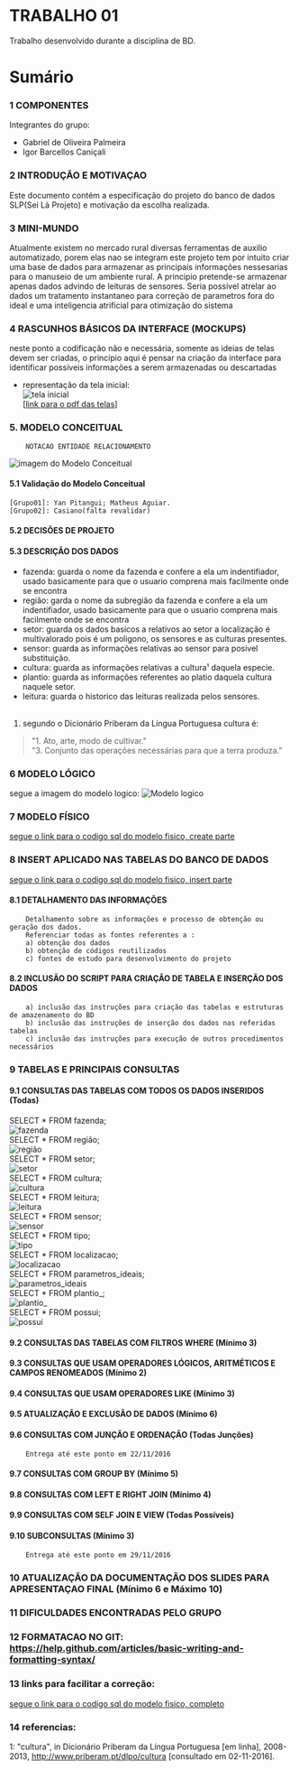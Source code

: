 # TRABALHO 01
Trabalho desenvolvido durante a disciplina de BD.

# Sumário

### 1	COMPONENTES<br>
Integrantes do grupo:<br>
* Gabriel de Oliveira Palmeira<br>
* Igor Barcellos Caniçali<br>

### 2	INTRODUÇÃO E MOTIVAÇAO<br>
Este documento contém a especificação do projeto do banco de dados SLP(Sei Lá Projeto) e motivação da escolha realizada. <br>

### 3	MINI-MUNDO<br>
Atualmente existem no mercado rural diversas ferramentas de auxilio automatizado, porem elas nao se integram este projeto tem por intuito criar uma base de dados para armazenar as principais informações nessesarias para o manuseio de um ambiente rural. A principio pretende-se armazenar apenas dados advindo de leituras de sensores. Seria possivel atrelar ao dados um tratamento instantaneo para correção de parametros fora do ideal e uma inteligencia atrificial para otimização do sistema<br>

### 4	RASCUNHOS BÁSICOS DA INTERFACE (MOCKUPS)<br>
neste ponto a codificação não e necessária, somente as ideias de telas devem ser criadas, o princípio aqui é pensar na criação da interface para identificar possíveis informações a serem armazenadas ou descartadas <br>
* representação da tela inicial:<br>
![tela inicial](https://github.com/IgorCanicali/SLP/blob/master/telasMocUp1/main.png?raw=true "tela inicial")<br>
[[link para o pdf das telas](https://github.com/IgorCanicali/SLP/blob/master/telasMocUp1/app.pdf)]

### 5.	MODELO CONCEITUAL<br>
        NOTACAO ENTIDADE RELACIONAMENTO
![imagem do Modelo Conceitual](https://github.com/IgorCanicali/SLP/blob/master/esquematico/esquematico.jpg?raw=true "Modelo Conceitual")
        <!--NOTACAO UML(caso tenha)-->
#### 5.1 Validação do Modelo Conceitual
    [Grupo01]: Yan Pitangui; Matheus Aguiar.
    [Grupo02]: Casiano(falta revalidar)

#### 5.2 DECISÕES DE PROJETO
<!--    [atributo]: [descrição da decisão]
        EXEMPLO:
    a) Campo endereço: em nosso projeto optamos por um campo multivalorado e composto, pois a empresa 
    pode possuir para cada departamento mais de uma localização... 
    b) justifique!-->


#### 5.3 DESCRIÇÃO DOS DADOS 
<!-- [objeto]: [descrição do objeto]
    EXEMPLO:
    CLIENTE: Tabela que armazena as informações relativas ao cliente<br>
    CPF: campo que armazena o número de Cadastro de Pessoa Física para cada cliente da empresa.<br>-->

   * fazenda: guarda o nome da fazenda e confere a ela um indentifiador, usado basicamente para que o usuario comprena mais facilmente onde se encontra<br>
   * região: garda o nome da subregião da fazenda e confere a ela um indentifiador, usado basicamente para que o usuario comprena mais facilmente onde se encontra<br>
   * setor: guarda os dados basicos a relativos ao setor a localização é multivalorado pois é um poligono, os sensores e as culturas presentes.<br>
   * sensor: guarda as informações relativas ao sensor para posivel substituição.<br>
   * cultura: guarda as informações relativas a cultura¹ daquela especie.<br>
   * plantio: guarda as informações referentes ao platio daquela cultura naquele setor.<br>
   * leitura: guarda o historico das leituras realizada pelos sensores.<br><br>
  1. segundo o Dicionário Priberam da Língua Portuguesa cultura é:<br>
> "1. Ato, arte, modo de cultivar."<br>
> "3. Conjunto das operações necessárias para que a terra produza."<br>

### 6	MODELO LÓGICO<br>

segue a imagem do modelo logico:
![Modelo logico](https://github.com/IgorCanicali/SLP/blob/master/esquematico/logico.jpg?raw=true "Modelo logico")

### 7	MODELO FÍSICO<br>

[segue o link para o codigo sql do modelo fisico, create parte](https://github.com/IgorCanicali/SLP/blob/master/esquematico/sqlcode.sql)
 <!--       Entrega até este ponto em 25/10/2016-->

### 8	INSERT APLICADO NAS TABELAS DO BANCO DE DADOS<br>

[segue o link para o codigo sql do modelo fisico, insert parte](https://github.com/IgorCanicali/SLP/blob/master/insert.sql)

#### 8.1 DETALHAMENTO DAS INFORMAÇÕES
        Detalhamento sobre as informações e processo de obtenção ou geração dos dados.
        Referenciar todas as fontes referentes a :
        a) obtenção dos dados
        b) obtenção de códigos reutilizados
        c) fontes de estudo para desenvolvimento do projeto


#### 8.2 INCLUSÃO DO SCRIPT PARA CRIAÇÃO DE TABELA E INSERÇÃO DOS DADOS
        a) inclusão das instruções para criação das tabelas e estruturas de amazenamento do BD
        b) inclusão das instruções de inserção dos dados nas referidas tabelas
        c) inclusão das instruções para execução de outros procedimentos necessários

<!--        Entrega até este ponto em 01/11/2016 -->

### 9	TABELAS E PRINCIPAIS CONSULTAS<br>
#### 9.1	CONSULTAS DAS TABELAS COM TODOS OS DADOS INSERIDOS (Todas) <br>

SELECT * FROM fazenda;<br>
![fazenda](https://github.com/IgorCanicali/SLP/blob/master/select_print/fazenda.png?raw=true "fazenda")<br>
SELECT * FROM região;<br>
![região](https://github.com/IgorCanicali/SLP/blob/master/select_print/região.png?raw=true "região")<br>
SELECT * FROM setor;<br>
![setor](https://github.com/IgorCanicali/SLP/blob/master/select_print/setor.png?raw=true "setor")<br>
SELECT * FROM cultura;<br>
![cultura](https://github.com/IgorCanicali/SLP/blob/master/select_print/cultura.png?raw=true "cultura")<br>
SELECT * FROM leitura;<br>
![leitura](https://github.com/IgorCanicali/SLP/blob/master/select_print/leitura.png?raw=true "leitura")<br>
SELECT * FROM sensor;<br>
![sensor](https://github.com/IgorCanicali/SLP/blob/master/select_print/sensor.png?raw=true "sensor")<br>
SELECT * FROM tipo;<br>
![tipo](https://github.com/IgorCanicali/SLP/blob/master/select_print/tipo.png?raw=true "tipo")<br>
SELECT * FROM localizacao;<br>
![localizacao](https://github.com/IgorCanicali/SLP/blob/master/select_print/localizacao.png?raw=true "localizacao")<br>
SELECT * FROM parametros_ideais;<br>
![parametros_ideais](https://github.com/IgorCanicali/SLP/blob/master/select_print/parametros_ideais.png?raw=true "parametros_ideais")<br>
SELECT * FROM plantio_;<br>
![plantio_](https://github.com/IgorCanicali/SLP/blob/master/select_print/plantio_.png?raw=true "plantio_")<br>
SELECT * FROM possui;<br>
![possui](https://github.com/IgorCanicali/SLP/blob/master/select_print/possui.png?raw=true "possui")<br>


<!--        Entrega até este ponto em 08/11/2016 -->

#### 9.2	CONSULTAS DAS TABELAS COM FILTROS WHERE (Mínimo 3)<br>
#### 9.3	CONSULTAS QUE USAM OPERADORES LÓGICOS, ARITMÉTICOS E CAMPOS RENOMEADOS (Mínimo 2)<br>
#### 9.4	CONSULTAS QUE USAM OPERADORES LIKE (Mínimo 3) <br>
#### 9.5	ATUALIZAÇÃO E EXCLUSÃO DE DADOS (Mínimo 6)<br>
#### 9.6	CONSULTAS COM JUNÇÃO E ORDENAÇÃO (Todas Junções)<br>
        Entrega até este ponto em 22/11/2016
#### 9.7	CONSULTAS COM GROUP BY (Mínimo 5)<br>
#### 9.8	CONSULTAS COM LEFT E RIGHT JOIN (Mínimo 4)<br>
#### 9.9	CONSULTAS COM SELF JOIN E VIEW (Todas Possíveis)<br>
#### 9.10	SUBCONSULTAS (Mínimo 3)<br>
        Entrega até este ponto em 29/11/2016
### 10	ATUALIZAÇÃO DA DOCUMENTAÇÃO DOS SLIDES PARA APRESENTAÇAO FINAL (Mínimo 6 e Máximo 10)<br>
### 11	DIFICULDADES ENCONTRADAS PELO GRUPO<br>
### 12  FORMATACAO NO GIT: https://help.github.com/articles/basic-writing-and-formatting-syntax/
### 13  links para facilitar a correção:

[segue o link para o codigo sql do modelo fisico, completo](https://github.com/IgorCanicali/SLP/blob/master/complete.sql)
 
### 14  referencias:

1: "cultura", in Dicionário Priberam da Língua Portuguesa [em linha], 2008-2013, http://www.priberam.pt/dlpo/cultura [consultado em 02-11-2016].
